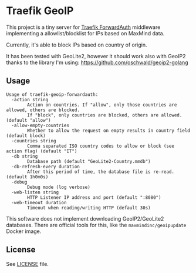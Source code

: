 # Traefik GeoIP

This project is a tiny server for [Traefik ForwardAuth](https://doc.traefik.io/traefik/middlewares/http/forwardauth/) middleware implementing a allowlist/blocklist for IPs based on MaxMind data.

Currently, it's able to block IPs based on country of origin.

It has been tested with GeoLite2, however it should work also with GeoIP2 thanks to the library I'm using: https://github.com/oschwald/geoip2-golang

## Usage

```
Usage of traefik-geoip-forwardauth:
  -action string
        Action on countries. If "allow", only those countries are allowed, others are blocked.
        If "block", only countries are blocked, others are allowed. (default "allow")
  -allow-empty-countries
        Whether to allow the request on empty results in country field (default block)
  -countries string
        Comma separated ISO country codes to allow or block (see action flag) (default "IT")
  -db string
        Database path (default "GeoLite2-Country.mmdb")
  -db-refresh-every duration
        After this period of time, the database file is re-read. (default 1h0m0s)
  -debug
        Debug mode (log verbose)
  -web-listen string
        HTTP Listener IP address and port (default ":8080")
  -web-timeout duration
        Timeout when reading/writing HTTP (default 30s)

```

This software does not implement downloading GeoIP2/GeoLite2 databases. There are official tools for this, like the `maxmindinc/geoipupdate` Docker image.

## License

See [LICENSE](LICENSE) file.
